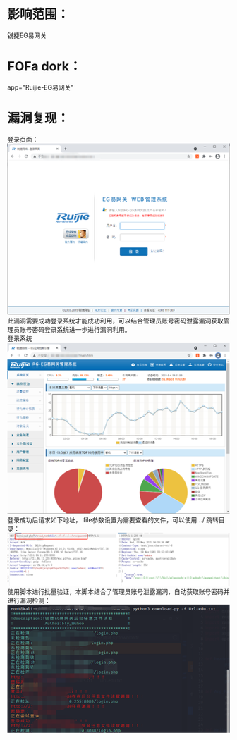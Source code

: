 # 影响范围：
锐捷EG易网关
# FOFa dork：
app="Ruijie-EG易网关"
# 漏洞复现：
登录页面：
![image](images/index.png)
此漏洞需要成功登录系统才能成功利用，可以结合管理员账号密码泄露漏洞获取管理员账号密码登录系统进一步进行漏洞利用。     
登录系统
![image](images/login.png)
登录成功后请求如下地址， file参数设置为需要查看的文件，可以使用 ../ 跳转目录：
![image](images/read.png)
使用脚本进行批量验证，本脚本结合了管理员账号泄露漏洞，自动获取账号密码并进行漏洞检测：  
![image](images/script.png)


